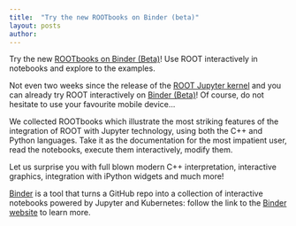 ```yaml
---
title:  "Try the new ROOTbooks on Binder (beta)"
layout: posts
author:
---
```


Try the new [ROOTbooks on Binder (Beta)](http://mybinder.org/repo/cernphsft/rootbinder)! Use ROOT interactively in notebooks and explore to the examples.

Not even two weeks since the release of the [ROOT Jupyter kernel](https://root.cern.ch/root-has-its-jupyter-kernel) and you can already try ROOT interactively on [Binder (Beta)](http://mybinder.org/repo/cernphsft/rootbinder)! Of course, do not hesitate to use your favourite mobile device...

We collected ROOTbooks which illustrate the most striking features of the integration of ROOT with Jupyter technology, using both the C++ and Python languages. Take it as the
documentation for the most impatient user, read the notebooks, execute them interactively, modify them.

Let us surprise you with full blown modern C++ interpretation, interactive graphics, integration with iPython widgets and much more!

[Binder](http://www.mybinder.org) is a tool that turns a GitHub repo into a collection of interactive notebooks powered by Jupyter and Kubernetes: follow the link to the [Binder website](http://www.mybinder.org) to learn more.